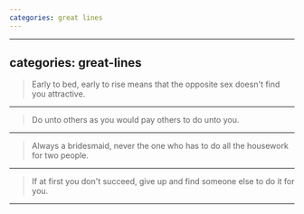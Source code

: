 ```yaml
---
categories: great lines
---
```


---
categories: great-lines
---

> Early to bed, early to rise means that the opposite sex doesn't find you attractive.

****

> Do unto others as you would pay others to do unto you.

****

> Always a bridesmaid, never the one who has to do all the housework for two people.

****
> If at first you don't succeed, give up and find someone else to do it for you.

****




